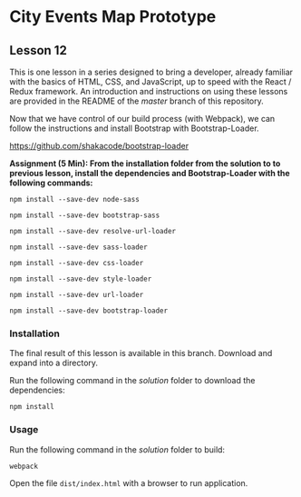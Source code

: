 # City Events Map Prototype

## Lesson 12

This is one lesson in a series designed to bring a developer, already
familiar with the basics of HTML, CSS, and JavaScript, up to speed with
the React / Redux framework. An introduction and instructions on using
these lessons are provided in the README of the *master* branch of this
repository.

Now that we have control of our build process (with Webpack),
we can follow the instructions and install Bootstrap with
Bootstrap-Loader.

https://github.com/shakacode/bootstrap-loader

**Assignment (5 Min): From the installation folder from the solution
to to previous lesson, install the dependencies and Bootstrap-Loader with
the following commands:**

`npm install --save-dev node-sass`

`npm install --save-dev bootstrap-sass`

`npm install --save-dev resolve-url-loader`

`npm install --save-dev sass-loader`

`npm install --save-dev css-loader`

`npm install --save-dev style-loader`

`npm install --save-dev url-loader`

`npm install --save-dev bootstrap-loader`

### Installation

The final result of this lesson is available in this branch. Download and
expand into a directory.

Run the following command in the *solution* folder to download the
dependencies:

`npm install`

### Usage

Run the following command in the *solution* folder to build:

`webpack`

Open the file `dist/index.html` with a browser to run application.
